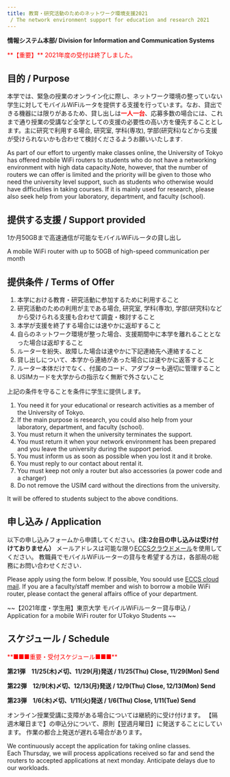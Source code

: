 ```yaml
---
title: 教育・研究活動のためのネットワーク環境支援2021
 / The network environment support for education and research 2021
---
```

**情報システム本部/ Division for Information and Communication Systems**

<span style="color: red; ">
**【重要】**
2021年度の受付は終了しました。
</span>

## 目的 / Purpose 

本学では、緊急の授業のオンライン化に際し、ネットワーク環境の整っていない学生に対してモバイルWiFiルータを提供する支援を行っています。なお、貸出できる機器には限りがあるため、貸し出しは<span style="color:red;">**一人一台**</span>、応募多数の場合には、これまで通り授業の受講など全学としての支援の必要性の高い方を優先することとします。主に研究で利用する場合, 研究室, 学科(専攻), 学部(研究科)などから支援が受けられないかも合わせて検討くださるようお願いいたします.

As part of our effort to urgently make classes online, the University of Tokyo has offered mobile WiFi routers to students who do not have a networking environment with high data capacity.Note, however, that the number of routers we can offer is limited and the priority will be given to those who need the university level support, such as students who otherwise would have difficulties in taking courses. If it is mainly used for research, please also seek help from your laboratory, department, and faculty (school). 

## 提供する支援 / Support provided 

1か月50GBまで高速通信が可能なモバイルWiFiルータの貸し出し

A mobile WiFi router with up to 50GB of high-speed communication per month 

## 提供条件 / Terms of Offer 

1. 本学における教育・研究活動に参加するために利用すること  
2. 研究活動のための利用が主である場合, 研究室, 学科(専攻), 学部(研究科)などから受けられる支援も合わせて調査・検討すること  
3. 本学が支援を終了する場合には速やかに返却すること  
4. 自らのネットワーク環境が整った場合、支援期間中に本学を離れることとなった場合は返却すること  
5. ルーターを紛失、故障した場合は速やかに下記連絡先へ連絡すること  
6. 貸し出しについて、本学から連絡があった場合には速やかに返答すること   
7. ルーター本体だけでなく、付属のコード、アダプターも適切に管理すること 
8. USIMカードを大学からの指示なく無断で外さないこと

上記の条件を守ることを条件に学生に提供します。 

1. You need it for your educational or research activities as a member of the University of Tokyo.  
2. If the main purpose is research, you could also help from your laboratory, department, and faculty (school).  
3. You must return it when the university terminates the support.  
4. You must return it when your network environment has been prepared and you leave the university during the support period.  
5. You must inform us as soon as possible when you lost it and it broke.  
6. You must reply to our contact about rental it. 
7. You must keep not only a router but also accessories (a power code and a charger) 
8. Do not remove the USIM card without the directions from the university.

It will be offered to students subject to the above conditions. 

## 申し込み / Application 


以下の申し込みフォームから申請してください。**(注:2台目の申し込みは受け付けておりません）**
メールアドレスは可能な限り[ECCSクラウドメール](https://utelecon.adm.u-tokyo.ac.jp/oc/index.html#google)を使用してください。 
教職員でモバイルWiFiルーターの貸与を希望する方は，各部局の総務にお問い合わせください． 
    
Please apply using the form below. If possible, You soould use [ECCS cloud mail](https://utelecon.adm.u-tokyo.ac.jp/oc/index.html#google).
If you are a faculty/staff member and wish to borrow a mobile WiFi router, please contact the general affairs office of your department.

~~【2021年度・学生用】東京大学 モバイルWiFiルーター貸与申込 / Application for a mobile WiFi router for UTokyo Students ~~


## スケジュール / Schedule
<span style="color: red; ">
**■■■重要・受付スケジュール■■■** 
</span>

**第21弾　11/25(木)〆切、11/29(月)発送 / 11/25(Thu) Close, 11/29(Mon) Send**

**第22弾　12/9(木)〆切、12/13(月)発送 / 12/9(Thu) Close, 12/13(Mon) Send**

**第23弾　1/6(木)〆切、1/11(火)発送 / 1/6(Thu) Close, 1/11(Tue) Send**

オンライン授業受講に支障がある場合については継続的に受け付けます。 
【隔週木曜日まで】の申込分について、原則【翌週月曜日】に発送することにしています。 
作業の都合上発送が遅れる場合があります。 

We continuously accept the application for taking online classes.  
Each Thursday, we will process applications received so far and send the routers to accepted applications at next monday.   Anticipate delays due to our workloads. 
